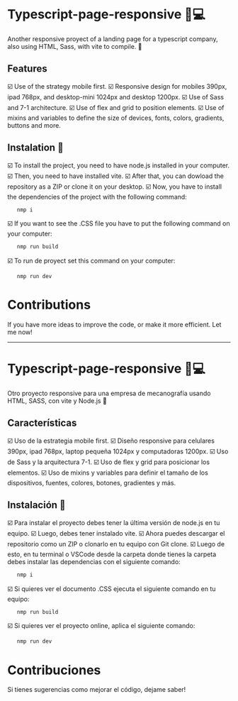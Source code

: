# Typescript-page-responsive 📱💻

Another responsive proyect of a landing page for a typescript company, also using HTML, Sass, with vite to compile. 👾

## Features

☑️ Use of the strategy mobile first.
☑️ Responsive design for mobiles 390px, ipad 768px, and desktop-mini 1024px and desktop 1200px.
☑️ Use of Sass and 7-1 architecture.
☑️ Use of flex and grid to position elements.
☑️ Use of mixins and variables to define the size of devices, fonts, colors, gradients, buttons and more.

## Instalation 🔧

☑️ To install the project, you need to have node.js installed in your computer. 
☑️ Then, you need to have installed vite.
☑️ After that, you can dowload the repository as a ZIP or clone it on your desktop.
☑️ Now, you have to install the dependencies of the project with the following command:

 ```sh
    nmp i
 ```
☑️ If you want to see the .CSS file you have to put the following command on your computer:
 ```sh
    nmp run build
 ```

 ☑️ To run de proyect set this command on your computer:
 ```sh
    nmp run dev
 ```

# Contributions 

If you have more ideas to improve the code, or make it more efficient. Let me now! 

***

# Typescript-page-responsive 📱💻

Otro proyecto responsive para una empresa de mecanografía usando HTML, SASS, con vite y Node.js 👾

## Características

☑️ Uso de la estrategia mobile first.
☑️ Diseño responsive para celulares 390px, ipad 768px, laptop pequeña 1024px y computadoras 1200px.
☑️ Uso de Sass y la arquitectura 7-1.
☑️ Uso de flex y grid para posicionar los elementos.
☑️ Uso de mixins y variables para definir el tamaño de los dispositivos, fuentes, colores, botones, gradientes y más.

## Instalación 🔧

☑️ Para instalar el proyecto debes tener la última versión de node.js en tu equipo. 
☑️ Luego, debes tener instalado vite.
☑️ Ahora puedes descargar el repositorio como un ZIP o clonarlo en tu equipo con Git clone.
☑️ Luego de esto, en tu terminal o VSCode desde la carpeta donde tienes la carpeta debes instalar las dependencias con el siguiente comando:

 ```sh
    nmp i
 ```
☑️ Si quieres ver el documento .CSS ejecuta el siguiente comando en tu equipo:
 ```sh
    nmp run build
 ```

☑️ Si quieres ver el proyecto online, aplica el siguiente comando:
 ```sh
    nmp run dev
 ```

# Contribuciones 

Si tienes sugerencias como mejorar el código, dejame saber! 

